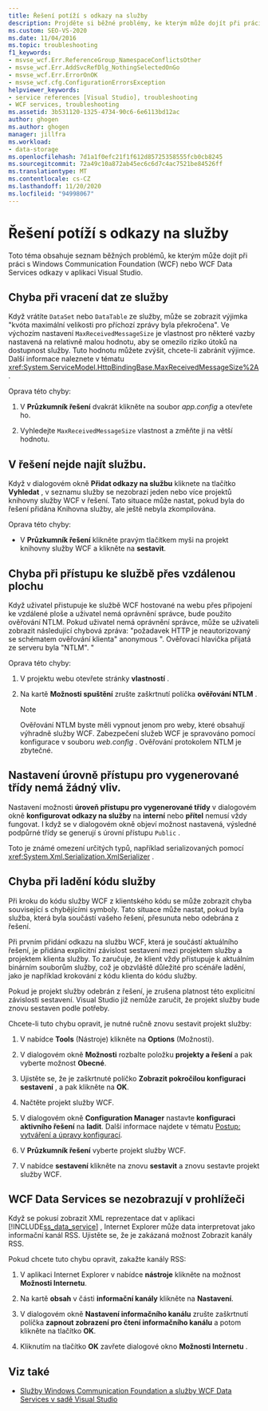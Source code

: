 ```yaml
---
title: Řešení potíží s odkazy na služby
description: Projděte si běžné problémy, ke kterým může dojít při práci s Windows Communication Foundation (WCF) nebo WCF Data Services odkazy v aplikaci Visual Studio.
ms.custom: SEO-VS-2020
ms.date: 11/04/2016
ms.topic: troubleshooting
f1_keywords:
- msvse_wcf.Err.ReferenceGroup_NamespaceConflictsOther
- msvse_wcf.Err.AddSvcRefDlg_NothingSelectedOnGo
- msvse_wcf.Err.ErrorOnOK
- msvse_wcf.cfg.ConfigurationErrorsException
helpviewer_keywords:
- service references [Visual Studio], troubleshooting
- WCF services, troubleshooting
ms.assetid: 3b531120-1325-4734-90c6-6e6113bd12ac
author: ghogen
ms.author: ghogen
manager: jillfra
ms.workload:
- data-storage
ms.openlocfilehash: 7d1a1f0efc21f1f612d85725358555fcb0cb8245
ms.sourcegitcommit: 72a49c10a872ab45ec6c6d7c4ac7521be84526ff
ms.translationtype: MT
ms.contentlocale: cs-CZ
ms.lasthandoff: 11/20/2020
ms.locfileid: "94998067"
---
```

# <a name="troubleshoot-service-references"></a>Řešení potíží s odkazy na služby

Toto téma obsahuje seznam běžných problémů, ke kterým může dojít při práci s Windows Communication Foundation (WCF) nebo WCF Data Services odkazy v aplikaci Visual Studio.

## <a name="error-returning-data-from-a-service"></a>Chyba při vracení dat ze služby

Když vrátíte `DataSet` nebo `DataTable` ze služby, může se zobrazit výjimka "kvóta maximální velikosti pro příchozí zprávy byla překročena". Ve výchozím nastavení `MaxReceivedMessageSize` je vlastnost pro některé vazby nastavená na relativně malou hodnotu, aby se omezilo riziko útoků na dostupnost služby. Tuto hodnotu můžete zvýšit, chcete-li zabránit výjimce. Další informace naleznete v tématu <xref:System.ServiceModel.HttpBindingBase.MaxReceivedMessageSize%2A>.

Oprava této chyby:

1. V **Průzkumník řešení** dvakrát klikněte na soubor *app.config* a otevřete ho.

2. Vyhledejte `MaxReceivedMessageSize` vlastnost a změňte ji na větší hodnotu.

## <a name="cannot-find-a-service-in-my-solution"></a>V řešení nejde najít službu.

Když v dialogovém okně **Přidat odkazy na službu** kliknete na tlačítko **Vyhledat** , v seznamu služby se nezobrazí jeden nebo více projektů knihovny služby WCF v řešení. Tato situace může nastat, pokud byla do řešení přidána Knihovna služby, ale ještě nebyla zkompilována.

Oprava této chyby:

- V **Průzkumník řešení** klikněte pravým tlačítkem myši na projekt knihovny služby WCF a klikněte na **sestavit**.

## <a name="error-accessing-a-service-over-a-remote-desktop"></a>Chyba při přístupu ke službě přes vzdálenou plochu

Když uživatel přistupuje ke službě WCF hostované na webu přes připojení ke vzdálené ploše a uživatel nemá oprávnění správce, bude použito ověřování NTLM. Pokud uživatel nemá oprávnění správce, může se uživateli zobrazit následující chybová zpráva: "požadavek HTTP je neautorizovaný se schématem ověřování klienta" anonymous ". Ověřovací hlavička přijatá ze serveru byla "NTLM". "

Oprava této chyby:

1. V projektu webu otevřete stránky **vlastností** .

2. Na kartě **Možnosti spuštění** zrušte zaškrtnutí políčka **ověřování NTLM** .

    > [!NOTE]
    > Ověřování NTLM byste měli vypnout jenom pro weby, které obsahují výhradně služby WCF. Zabezpečení služeb WCF je spravováno pomocí konfigurace v souboru *web.config* . Ověřování protokolem NTLM je zbytečné.

## <a name="access-level-for-generated-classes-setting-has-no-effect"></a>Nastavení úrovně přístupu pro vygenerované třídy nemá žádný vliv.

Nastavení možnosti **úroveň přístupu pro vygenerované třídy** v dialogovém okně **konfigurovat odkazy na služby** na **interní** nebo **přítel** nemusí vždy fungovat. I když se v dialogovém okně objeví možnost nastavená, výsledné podpůrné třídy se generují s úrovní přístupu `Public` .

Toto je známé omezení určitých typů, například serializovaných pomocí <xref:System.Xml.Serialization.XmlSerializer> .

## <a name="error-debugging-service-code"></a>Chyba při ladění kódu služby

Při kroku do kódu služby WCF z klientského kódu se může zobrazit chyba související s chybějícími symboly. Tato situace může nastat, pokud byla služba, která byla součástí vašeho řešení, přesunuta nebo odebrána z řešení.

Při prvním přidání odkazu na službu WCF, která je součástí aktuálního řešení, je přidána explicitní závislost sestavení mezi projektem služby a projektem klienta služby. To zaručuje, že klient vždy přistupuje k aktuálním binárním souborům služby, což je obzvláště důležité pro scénáře ladění, jako je například krokování z kódu klienta do kódu služby.

Pokud je projekt služby odebrán z řešení, je zrušena platnost této explicitní závislosti sestavení. Visual Studio již nemůže zaručit, že projekt služby bude znovu sestaven podle potřeby.

Chcete-li tuto chybu opravit, je nutné ručně znovu sestavit projekt služby:

1. V nabídce **Tools** (Nástroje) klikněte na **Options** (Možnosti).

2. V dialogovém okně **Možnosti** rozbalte položku **projekty a řešení** a pak vyberte možnost **Obecné**.

3. Ujistěte se, že je zaškrtnuté políčko **Zobrazit pokročilou konfiguraci sestavení** , a pak klikněte na **OK**.

4. Načtěte projekt služby WCF.

5. V dialogovém okně **Configuration Manager** nastavte **konfiguraci aktivního řešení** na **ladit**. Další informace najdete v tématu [Postup: vytváření a úpravy konfigurací](../ide/how-to-create-and-edit-configurations.md).

6. V **Průzkumník řešení** vyberte projekt služby WCF.

7. V nabídce **sestavení** klikněte na znovu **sestavit** a znovu sestavte projekt služby WCF.

## <a name="wcf-data-services-do-not-display-in-the-browser"></a>WCF Data Services se nezobrazují v prohlížeči

Když se pokusí zobrazit XML reprezentace dat v aplikaci [!INCLUDE[ss_data_service](../data-tools/includes/ss_data_service_md.md)] , Internet Explorer může data interpretovat jako informační kanál RSS. Ujistěte se, že je zakázaná možnost Zobrazit kanály RSS.

Pokud chcete tuto chybu opravit, zakažte kanály RSS:

1. V aplikaci Internet Explorer v nabídce **nástroje** klikněte na možnost **Možnosti Internetu**.

2. Na kartě **obsah** v části **informační kanály** klikněte na **Nastavení**.

3. V dialogovém okně **Nastavení informačního kanálu** zrušte zaškrtnutí políčka **zapnout zobrazení pro čtení informačního kanálu** a potom klikněte na tlačítko **OK**.

4. Kliknutím na tlačítko **OK** zavřete dialogové okno **Možnosti Internetu** .

## <a name="see-also"></a>Viz také

- [Služby Windows Communication Foundation a služby WCF Data Services v sadě Visual Studio](../data-tools/windows-communication-foundation-services-and-wcf-data-services-in-visual-studio.md)
